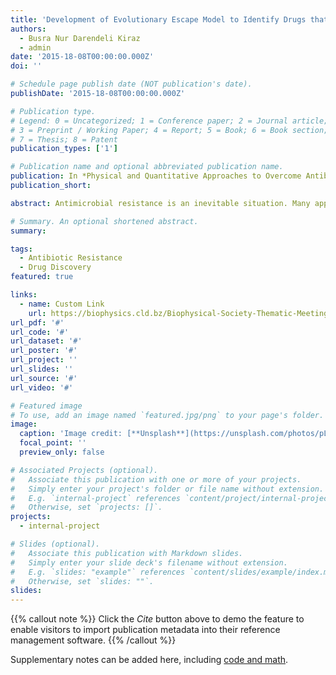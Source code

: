 ```yaml
---
title: 'Development of Evolutionary Escape Model to Identify Drugs that Delay Resistance'
authors:
  - Busra Nur Darendeli Kiraz
  - admin
date: '2015-18-08T00:00:00.000Z'
doi: ''

# Schedule page publish date (NOT publication's date).
publishDate: '2015-18-08T00:00:00.000Z'

# Publication type.
# Legend: 0 = Uncategorized; 1 = Conference paper; 2 = Journal article;
# 3 = Preprint / Working Paper; 4 = Report; 5 = Book; 6 = Book section;
# 7 = Thesis; 8 = Patent
publication_types: ['1']

# Publication name and optional abbreviated publication name.
publication: In *Physical and Quantitative Approaches to Overcome Antibiotic Resistance*
publication_short: 

abstract: Antimicrobial resistance is an inevitable situation. Many approaches can be used to defeat resistance. One of these approaches is that considers the heterogeneity of the bacterial population. Resistance can be overcome if bacteria that show resistance in the bacterial population can be predicted before drug use. Here, we provided a technique with an applied experimental and computational approach to predict bacterial evolution against the drugs. For this purpose, we produced the dataset that includes known compounds enriched with twenty-one novel compounds that we identified for this work. We applied two methods to measure bacterial resistance against these drugs. In our first method, we have measured the concentration that kills the single-step mutant, known as a mutant prevention concentration (MPC). Our second method involved evolution experiments performed for five days with serial passages at pre-determined drug concentrations. The change in growth rate during the experiments was taken as the output. The data obtained from these two methods we developed our predictive model, the evolutoinary escape model (ESM). According to the model's prediction, drugs that develop low resistance were tested in vitro. Among the molecules tested in vitro, it was determined that KL-4 had superior properties in delaying the development of resistance. Estimating drug escape routes maybe a promising method to delay resistance. Overall, our approach can foresee antibiotic resistance and contribute to drug design that delays resistance.

# Summary. An optional shortened abstract.
summary:

tags:
  - Antibiotic Resistance
  - Drug Discovery
featured: true

links:
  - name: Custom Link
    url: https://biophysics.cld.bz/Biophysical-Society-Thematic-Meeting-Stockholm-2022
url_pdf: '#'
url_code: '#'
url_dataset: '#'
url_poster: '#'
url_project: ''
url_slides: ''
url_source: '#'
url_video: '#'

# Featured image
# To use, add an image named `featured.jpg/png` to your page's folder.
image:
  caption: 'Image credit: [**Unsplash**](https://unsplash.com/photos/pLCdAaMFLTE)'
  focal_point: ''
  preview_only: false

# Associated Projects (optional).
#   Associate this publication with one or more of your projects.
#   Simply enter your project's folder or file name without extension.
#   E.g. `internal-project` references `content/project/internal-project/index.md`.
#   Otherwise, set `projects: []`.
projects:
  - internal-project

# Slides (optional).
#   Associate this publication with Markdown slides.
#   Simply enter your slide deck's filename without extension.
#   E.g. `slides: "example"` references `content/slides/example/index.md`.
#   Otherwise, set `slides: ""`.
slides:
---
```


{{% callout note %}}
Click the _Cite_ button above to demo the feature to enable visitors to import publication metadata into their reference management software.
{{% /callout %}}

Supplementary notes can be added here, including [code and math](https://wowchemy.com/docs/content/writing-markdown-latex/).
